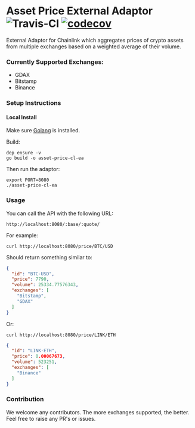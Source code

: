 # Asset Price External Adaptor ![Travis-CI](https://travis-ci.org/linkpoolio/asset-price-cl-ea.svg?branch=master) [![codecov](https://codecov.io/gh/linkpoolio/asset-price-cl-ea/branch/master/graph/badge.svg)](https://codecov.io/gh/linkpoolio/asset-price-cl-ea)
External Adaptor for Chainlink which aggregates prices of crypto assets from multiple exchanges based on a weighted average of their volume.

### Currently Supported Exchanges:

- GDAX
- Bitstamp
- Binance

### Setup Instructions
#### Local Install
Make sure [Golang](https://golang.org/pkg/) is installed.

Build:
```
dep ensure -v
go build -o asset-price-cl-ea
```

Then run the adaptor:
```
export PORT=8080
./asset-price-cl-ea
```

### Usage

You can call the API with the following URL:
```
http://localhost:8080/:base/:quote/
```

For example:
```
curl http://localhost:8080/price/BTC/USD
```
Should return something similar to:
```json
{
  "id": "BTC-USD",
  "price": 7790,
  "volume": 25334.77576343,
  "exchanges": [
    "Bitstamp",
    "GDAX"
  ]
}
```

Or:
```
curl http://localhost:8080/price/LINK/ETH
```
```json
{
  "id": "LINK-ETH",
  "price": 0.00067673,
  "volume": 523251,
  "exchanges": [
    "Binance"
  ]
}
```

### Contribution
We welcome any contributors. The more exchanges supported, the better. Feel free to raise any PR's or issues.